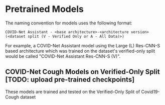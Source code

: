 # Pretrained Models

The naming convention for models uses the following format:
```
COVID-Net Assistant - <base architecture>-<architecture version> (<dataset split (V - Verified Only or A - All Data)>)
```
For example, a COVID-Net Assistant model using the Large (L) Res-CNN-S based architecture which was trained on the dataset's verified-only split would be called "COVID-Net Assistant Res-CNN-S (V)".

## COVID-Net Cough Models on Verified-Only Split [TODO: upload pre-trained checkpoints]
These models are trained and tested on the Verified-Only Split of Covid19-Cough dataset







